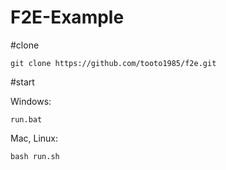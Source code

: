 ﻿F2E-Example
=============================

#clone

```
git clone https://github.com/tooto1985/f2e.git
```

#start

Windows:
```
run.bat
```

Mac, Linux:
```
bash run.sh
```